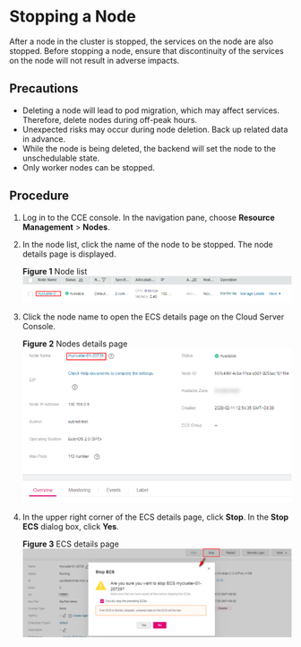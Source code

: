 # Stopping a Node<a name="cce_01_0036"></a>

After a node in the cluster is stopped, the services on the node are also stopped. Before stopping a node, ensure that discontinuity of the services on the node will not result in adverse impacts.

## Precautions<a name="section1489437103610"></a>

-   Deleting a node will lead to pod migration, which may affect services. Therefore, delete nodes during off-peak hours.
-   Unexpected risks may occur during node deletion. Back up related data in advance.
-   While the node is being deleted, the backend will set the node to the unschedulable state.
-   Only worker nodes can be stopped.

## Procedure<a name="section14341135612442"></a>

1.  Log in to the CCE console. In the navigation pane, choose  **Resource Management**  \>  **Nodes**.
2.  In the node list, click the name of the node to be stopped. The node details page is displayed.

    **Figure  1**  Node list<a name="fig760211287419"></a>  
    ![](figures/node-list.png "node-list")

3.  Click the node name to open the ECS details page on the Cloud Server Console.

    **Figure  2**  Nodes details page<a name="fig781172715419"></a>  
    ![](figures/nodes-details-page.png "nodes-details-page")

4.  In the upper right corner of the ECS details page, click  **Stop**. In the  **Stop ECS**  dialog box, click  **Yes**.

    **Figure  3**  ECS details page<a name="fig19269101385311"></a>  
    ![](figures/ecs-details-page.png "ecs-details-page")


